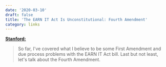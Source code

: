```yaml
---
date: '2020-03-10'
draft: false
title: 'The EARN IT Act Is Unconstitutional: Fourth Amendment'
category: links
---
```


**[Stanford:](https://cyberlaw.stanford.edu/blog/2020/03/earn-it-act-unconstitutional-fourth-amendment)**

> So far, I've covered what I believe to be some First Amendment and due process problems with the EARN IT Act bill. Last but not least, let's talk about the Fourth Amendment.<!-- excerpt -->
